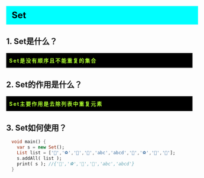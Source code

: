 <div
    style = "
        width: 100%;
        height: 50px;
        background: #00FFFF;
        color: black;
        line-height: 50px;
        padding-left: 15px;
        font-size: 24px;
        font-weight: bold;
    "
> 
  Set
</div>

## 1. Set是什么？
<div
    style = "background: black;text-align: justify;padding: 10px 8px;letter-spacing: 2px;"
>
    <font color = "greenyellow" style = "font-weight: bold;">  
        Set是没有顺序且不能重复的集合
    </font>
</div>

## 2. Set的作用是什么？
<div
    style = "background: black;text-align: justify;padding: 10px 8px;letter-spacing: 2px;"
>
    <font color = "greenyellow" style = "font-weight: bold;">  
        Set主要作用是去除列表中重复元素
    </font>
</div>

## 3. Set如何使用？
```dart
  void main() {
    var s = new Set();
    List list = ['🐻','⚽','🎂','🏈','abc','abcd','🐻','⚽','🎂','🏈'];
    s.addAll( list );
    print( s ); //{'🐻','⚽','🎂','🏈','abc','abcd'}
  }
```